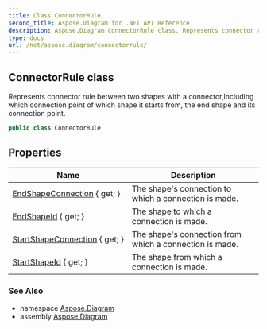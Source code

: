 ```yaml
---
title: Class ConnectorRule
second_title: Aspose.Diagram for .NET API Reference
description: Aspose.Diagram.ConnectorRule class. Represents connector rule between two shapes with a connectorIncluding which connection point of which shape it starts from the end shape and its connection point
type: docs
url: /net/aspose.diagram/connectorrule/
---
```

## ConnectorRule class

Represents connector rule between two shapes with a connector,Including which connection point of which shape it starts from, the end shape and its connection point.

```csharp
public class ConnectorRule
```

## Properties

| Name | Description |
| --- | --- |
| [EndShapeConnection](../../aspose.diagram/connectorrule/endshapeconnection/) { get; } | The shape's connection to which a connection is made. |
| [EndShapeId](../../aspose.diagram/connectorrule/endshapeid/) { get; } | The shape to which a connection is made. |
| [StartShapeConnection](../../aspose.diagram/connectorrule/startshapeconnection/) { get; } | The shape's connection from which a connection is made. |
| [StartShapeId](../../aspose.diagram/connectorrule/startshapeid/) { get; } | The shape from which a connection is made. |

### See Also

* namespace [Aspose.Diagram](../../aspose.diagram/)
* assembly [Aspose.Diagram](../../)


